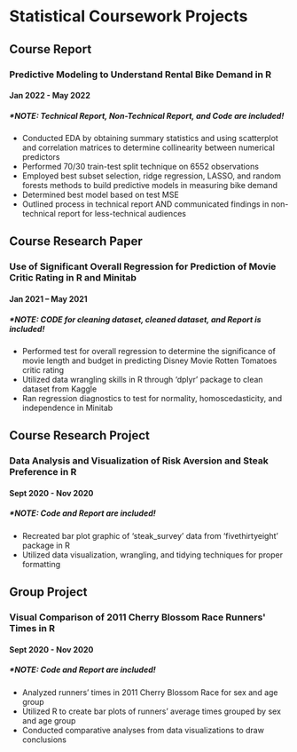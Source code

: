 # Statistical Coursework Projects

## Course Report
### Predictive Modeling to Understand Rental Bike Demand in R
#### Jan 2022 - May 2022
##### *NOTE: Technical Report, Non-Technical Report, and Code are included!
+ Conducted EDA by obtaining summary statistics and using scatterplot and correlation matrices to determine collinearity between numerical predictors
+ Performed 70/30 train-test split technique on 6552 observations
+ Employed best subset selection, ridge regression, LASSO, and random forests methods to build predictive models in measuring bike demand
+ Determined best model based on test MSE
+ Outlined process in technical report AND communicated findings in non-technical report for less-technical audiences

## Course Research Paper
### Use of Significant Overall Regression for Prediction of Movie Critic Rating in R and Minitab
#### Jan 2021 – May 2021
##### *NOTE: CODE for cleaning dataset, cleaned dataset, and Report is included!
+ Performed test for overall regression to determine the significance of movie length and budget in predicting Disney Movie Rotten Tomatoes critic rating
+ Utilized data wrangling skills in R through ‘dplyr’ package to clean dataset from Kaggle
+ Ran regression diagnostics to test for normality, homoscedasticity, and independence in Minitab

## Course Research Project
### Data Analysis and Visualization of Risk Aversion and Steak Preference in R
####	Sept 2020 - Nov 2020
##### *NOTE: Code and Report are included!
+ Recreated bar plot graphic of ‘steak_survey’ data from ‘fivethirtyeight’ package in R
+	Utilized data visualization, wrangling, and tidying techniques for proper formatting

## Group Project
### Visual Comparison of 2011 Cherry Blossom Race Runners' Times in R
####	Sept 2020 - Nov 2020
##### *NOTE: Code and Report are included!
+ Analyzed runners’ times in 2011 Cherry Blossom Race for sex and age group
+ Utilized R to create bar plots of runners’ average times grouped by sex and age group
+ Conducted comparative analyses from data visualizations to draw conclusions
